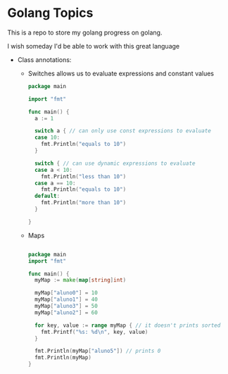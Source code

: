 # Golang Topics

This is a repo to store my golang progress on golang.

I wish someday I'd be able to work with this great language

- Class annotations:
  - Switches allows us to evaluate expressions and constant values
  
    ```go
    package main

    import "fmt"

    func main() {
      a := 1

      switch a { // can only use const expressions to evaluate
      case 10:
        fmt.Println("equals to 10")
      }

      switch { // can use dynamic expressions to evaluate
      case a < 10:
        fmt.Println("less than 10")
      case a == 10:
        fmt.Println("equals to 10")
      default:
        fmt.Println("more than 10")
      }

    }
    ```
    
  - Maps
    
    
    ```go
    
    package main
    import "fmt"

    func main() {
      myMap := make(map[string]int)

      myMap["aluno0"] = 10
      myMap["aluno1"] = 40
      myMap["aluno3"] = 50
      myMap["aluno2"] = 60

      for key, value := range myMap { // it doesn't prints sorted
        fmt.Printf("%s: %d\n", key, value)
      }

      fmt.Println(myMap["aluno5"]) // prints 0
      fmt.Println(myMap)
    }
    
    ```
